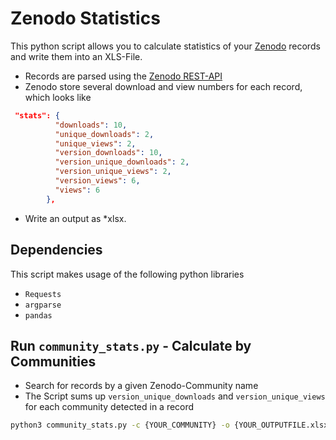 # Zenodo Statistics

This python script allows you to calculate statistics of your [Zenodo](https://zenodo.org) records and write them into an XLS-File.

* Records are parsed using the [Zenodo REST-API](https://developers.zenodo.org/#records)
* Zenodo store several download and view numbers for each record, which looks like
```json
 "stats": {
          "downloads": 10,
          "unique_downloads": 2,
          "unique_views": 2,
          "version_downloads": 10,
          "version_unique_downloads": 2,
          "version_unique_views": 2,
          "version_views": 6,
          "views": 6
        },
```
* Write an output as *xlsx.

## Dependencies

This script makes usage of the following python libraries

* `Requests`
* `argparse`
* `pandas`

## Run `community_stats.py` - Calculate by Communities

* Search for records by a given Zenodo-Community name
* The Script sums up `version_unique_downloads` and `version_unique_views` for each community detected in a record

```bash
python3 community_stats.py -c {YOUR_COMMUNITY} -o {YOUR_OUTPUTFILE.xlsx}
```
